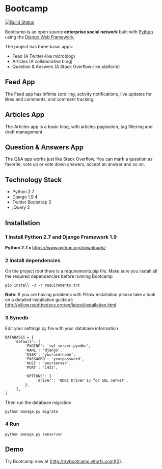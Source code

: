# Bootcamp

[![Build Status](https://travis-ci.org/vitorfs/bootcamp.svg?branch=master)](https://travis-ci.org/vitorfs/bootcamp)

Bootcamp is an open source **enterprise social network** built with [Python][0] using the [Django Web Framework][1].

The project has three basic apps:

* Feed (A Twitter-like microblog)
* Articles (A collaborative blog)
* Question & Answers (A Stack Overflow-like platform)

## Feed App

The Feed app has infinite scrolling, activity notifications, live updates for likes and comments, and comment tracking.


## Articles App

The Articles app is a basic blog, with articles pagination, tag filtering and draft management.


## Question & Answers App

The Q&A app works just like Stack Overflow. You can mark a question as favorite, vote up or vote down answers, accept an answer and so on.


## Technology Stack

- Python 2.7
- Django 1.9.4
- Twitter Bootstrap 3
- jQuery 2


## Installation 

### 1 Install Python 2.7 and Django Framework 1.9

**Python 2.7.x**
https://www.python.org/downloads/



### 2 Install dependencies
On the project root there is a requirements.pip file. Make sure you install all the required dependencies before running Bootcamp

    pip install -U -r requirements.txt

**Note:** If you are having problems with Pillow installation please take a look on a detailed installation guide at: http://pillow.readthedocs.org/en/latest/installation.html


### 3 Syncdb

Edit your settings.py file with your database information

    DATABASES = {
        'default': {
             'ENGINE': 'sql_server.pyodbc',
             'NAME': 'django',
             'USER': 'yourusername',
             'PASSWORD': 'yourpassword',
             'HOST': 'yourserver',
             'PORT': '1433',

             'OPTIONS': {
                  'driver': 'ODBC Driver 13 for SQL Server',
             },
         },
    }

Then run the database migration

    python manage.py migrate

### 4 Run

    python manage.py runserver


## Demo

Try Bootcamp now at [http://trybootcamp.vitorfs.com][2].

[0]: https://www.python.org/
[1]: https://www.djangoproject.com/
[2]: http://trybootcamp.vitorfs.com/
